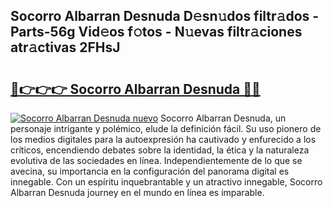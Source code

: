 ## Socorro Albarran Desnuda D𝚎sn𝚞dos filtr𝚊dos - Parts-56g Vid𝚎os f𝚘tos - N𝚞evas filtr𝚊ciones atr𝚊ctivas 2FHsJ

# <h2><a href="http://mb94c4.tromn.icu/?c=Socorro+Albarran+Desnuda">🔗👉👉👉 Socorro Albarran Desnuda 🔗🔗</a></h2>

[![Socorro Albarran Desnuda nuevo](https://i.imgur.com/pEAQMta.gif)](http://mb94c4.tromn.icu/?c=Socorro+Albarran+Desnuda)
Socorro Albarran Desnuda, un personaje intrigante y polémico, elude la definición fácil. Su uso pionero de los medios digitales para la autoexpresión ha cautivado y enfurecido a los críticos, encendiendo debates sobre la identidad, la ética y la naturaleza evolutiva de las sociedades en línea. Independientemente de lo que se avecina, su importancia en la configuración del panorama digital es innegable. Con un espíritu inquebrantable y un atractivo innegable, Socorro Albarran Desnuda journey en el mundo en línea es imparable.
